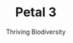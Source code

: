 ---
layout: petal
title: Petal 3
subtitle: Thriving Biodiversity 
tagline: A place of refuge for nature to thrive
has_children: true
has_toc: true
graphic: ./graphics/petals/Thriving-Biodiversity-160x160.png
nav_order: 5
---